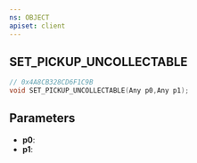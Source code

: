 ```yaml
---
ns: OBJECT
apiset: client
---
```

## SET_PICKUP_UNCOLLECTABLE

```c
// 0x4A8CB328CD6F1C9B
void SET_PICKUP_UNCOLLECTABLE(Any p0,Any p1);
```


## Parameters
* **p0**:
* **p1**:




